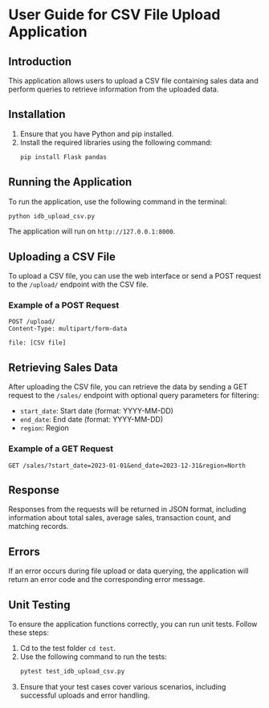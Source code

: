 # User Guide for CSV File Upload Application

## Introduction

This application allows users to upload a CSV file containing sales data and perform queries to retrieve information from the uploaded data.

## Installation

1. Ensure that you have Python and pip installed.
2. Install the required libraries using the following command:
   ```bash
   pip install Flask pandas
   ```

## Running the Application

To run the application, use the following command in the terminal:

```bash
python idb_upload_csv.py
```

The application will run on `http://127.0.0.1:8000`.

## Uploading a CSV File

To upload a CSV file, you can use the web interface or send a POST request to the `/upload/` endpoint with the CSV file.

### Example of a POST Request

```
POST /upload/
Content-Type: multipart/form-data

file: [CSV file]
```

## Retrieving Sales Data

After uploading the CSV file, you can retrieve the data by sending a GET request to the `/sales/` endpoint with optional query parameters for filtering:

- `start_date`: Start date (format: YYYY-MM-DD)
- `end_date`: End date (format: YYYY-MM-DD)
- `region`: Region

### Example of a GET Request

```
GET /sales/?start_date=2023-01-01&end_date=2023-12-31&region=North
```

## Response

Responses from the requests will be returned in JSON format, including information about total sales, average sales, transaction count, and matching records.

## Errors

If an error occurs during file upload or data querying, the application will return an error code and the corresponding error message.

## Unit Testing

To ensure the application functions correctly, you can run unit tests. Follow these steps:

1. Cd to the test folder `cd test`.
2. Use the following command to run the tests:
   ```bash
   pytest test_idb_upload_csv.py
   ```
3. Ensure that your test cases cover various scenarios, including successful uploads and error handling.
